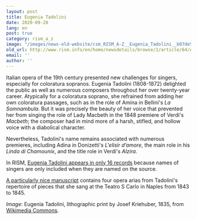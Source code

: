 ```yaml
---
layout: post
title: Eugenia Tadolini
date: 2020-09-28
lang: en
post: true
category: rism_a_z
image: "/images/news-old-website/csm_RISM_A-Z__Eugenia_Tadolini__b07de51394.jpg"
old_url: http://www.rism.info/en/home/newsdetails/browse/1/article/64/eugenia-tadolini.html
email: ''
author: ''
---
```


Italian opera of the 19th century presented new challenges for singers, especially for coloratura sopranos. Eugenia Tadolini (1808-1872) delighted the public as well as numerous composers throughout her over twenty-year career. Atypically for a coloratura soprano, she refrained from adding her own coloratura passages, such as in the role of Amina in Bellini's _La Somnambula_. But it was precisely the beauty of her voice that prevented her from singing the role of Lady Macbeth in the 1848 premiere of Verdi's _Macbeth_; the composer had in mind more of a harsh, stifled, and hollow voice with a diabolical character.   
  
Nevertheless, Tadolini's name remains associated with numerous premieres, including Adina in Donizetti's _L'elisir d’amore_, the main role in his _Linda di Chamounix_, and the title role in Verdi's _Alzira_.   
  
In RISM, [Eugenia Tadolini appears in only 16 records](https://opac.rism.info/search?View=rism&q=Tadolini+Eugenia) because names of singers are only included when they are named on the source.   
  
[A particularly nice manuscript](https://opac.rism.info/search?id=450065335&View=rism) contains four opera arias from Tadolini's repertoire of pieces that she sang at the Teatro S Carlo in Naples from 1843 to 1845.&nbsp;   
  
  
_Image_: Eugenia Tadolini, lithographic print by Josef Kriehuber, 1835, from [Wikimedia Commons](https://de.wikipedia.org/wiki/Datei:Eugenia_Tadolini.jpg).

&nbsp;

